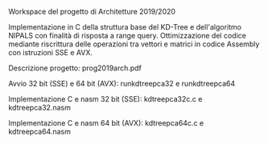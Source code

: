 Workspace del progetto di Architetture 2019/2020

Implementazione in C della struttura base del KD-Tree e dell'algoritmo NIPALS con finalità di risposta a range query. Ottimizzazione del codice mediante riscrittura delle operazioni tra vettori e matrici in codice Assembly con istruzioni SSE e AVX.

Descrizione progetto: prog2019arch.pdf

Avvio 32 bit (SSE) e 64 bit (AVX): runkdtreepca32 e runkdtreepca64

Implementazione C e nasm 32 bit (SSE): kdtreepca32c.c e kdtreepca32.nasm 

Implementazione C e nasm 64 bit (AVX): kdtreepca64c.c e kdtreepca64.nasm 
